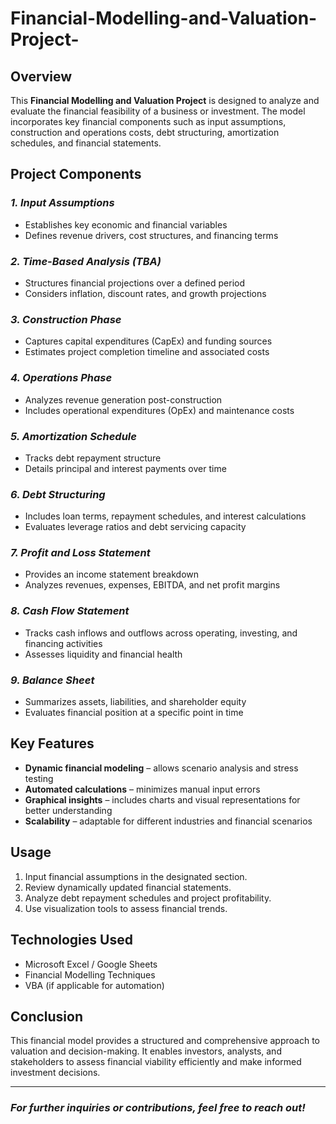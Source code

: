 # Financial-Modelling-and-Valuation-Project-

## Overview
This **Financial Modelling and Valuation Project** is designed to analyze and evaluate the financial feasibility of a business or investment. The model incorporates key financial components such as input assumptions, construction and operations costs, debt structuring, amortization schedules, and financial statements.

## Project Components

### *1. Input Assumptions*
* Establishes key economic and financial variables
* Defines revenue drivers, cost structures, and financing terms

### *2. Time-Based Analysis (TBA)*
* Structures financial projections over a defined period
* Considers inflation, discount rates, and growth projections

### *3. Construction Phase*
* Captures capital expenditures (CapEx) and funding sources
* Estimates project completion timeline and associated costs

### *4. Operations Phase*
* Analyzes revenue generation post-construction
* Includes operational expenditures (OpEx) and maintenance costs

### *5. Amortization Schedule*
* Tracks debt repayment structure
* Details principal and interest payments over time

### *6. Debt Structuring*
* Includes loan terms, repayment schedules, and interest calculations
* Evaluates leverage ratios and debt servicing capacity

### *7. Profit and Loss Statement*
* Provides an income statement breakdown
* Analyzes revenues, expenses, EBITDA, and net profit margins

### *8. Cash Flow Statement*
* Tracks cash inflows and outflows across operating, investing, and financing activities
* Assesses liquidity and financial health

### *9. Balance Sheet*
* Summarizes assets, liabilities, and shareholder equity
* Evaluates financial position at a specific point in time

## Key Features
* **Dynamic financial modeling** – allows scenario analysis and stress testing
* **Automated calculations** – minimizes manual input errors
* **Graphical insights** – includes charts and visual representations for better understanding
* **Scalability** – adaptable for different industries and financial scenarios

## Usage
1. Input financial assumptions in the designated section.
2. Review dynamically updated financial statements.
3. Analyze debt repayment schedules and project profitability.
4. Use visualization tools to assess financial trends.

## Technologies Used
* Microsoft Excel / Google Sheets
* Financial Modelling Techniques
* VBA (if applicable for automation)

## Conclusion
This financial model provides a structured and comprehensive approach to valuation and decision-making. It enables investors, analysts, and stakeholders to assess financial viability efficiently and make informed investment decisions.

---
###  *For further inquiries or contributions, feel free to reach out!*

